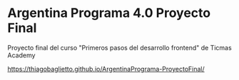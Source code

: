 # Argentina Programa 4.0 Proyecto Final

Proyecto final del curso "Primeros pasos del desarrollo frontend" de Ticmas Academy

https://thiagobaglietto.github.io/ArgentinaPrograma-ProyectoFinal/
